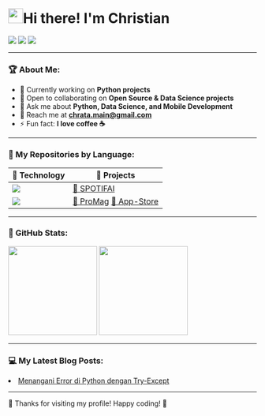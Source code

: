 <div align="left">

# <img src="https://raw.githubusercontent.com/iampavangandhi/iampavangandhi/master/gifs/Hi.gif" width="30px">Hi there! I'm Christian  

</div>

<div align="left">
  <a href="https://github.com/Christian-Chrata"><img src="https://img.shields.io/badge/GitHub-181717?style=for-the-badge&logo=github&logoColor=white" /></a>
  <a href="https://medium.com/@chrata.main"><img src="https://img.shields.io/badge/Medium-black?style=for-the-badge&logo=medium&logoColor=white" /></a>
  <a href="mailto:chrata.main@gmail.com"><img src="https://img.shields.io/badge/Email-D14836?style=for-the-badge&logo=gmail&logoColor=white" /></a>
</div>

---

### 🏆 About Me:
- 🔭 Currently working on **Python projects**
- 🤝 Open to collaborating on **Open Source & Data Science projects**
- 💬 Ask me about **Python, Data Science, and Mobile Development**
- 📧 Reach me at **[chrata.main@gmail.com](mailto:chrata.main@gmail.com)**
- ⚡ Fun fact: **I love coffee ☕**

---

### 📂 My Repositories by Language:
<div align="left">

<table>
  <thead>
    <tr>
      <th>🚀 Technology</th>
      <th>📂 Projects</th>
    </tr>
  </thead>
  <tbody>
    <tr>
    <!-- Python -->
      <td><img src="https://img.shields.io/badge/Python-3776AB?style=for-the-badge&logo=python&logoColor=white" /></td>
      <td>
        <a href="https://github.com/Christian-Chrata/SPOTIFAI">🔗 SPOTIFAI</a>
      </td>
    </tr>
    <!-- Swift -->
    <tr>
      <td><img src="https://img.shields.io/badge/Swift-FA7343?style=for-the-badge&logo=swift&logoColor=white" /></td>
      <td>
        <a href="https://github.com/Christian-Chrata/ProMag-IOS">🔗 ProMag</a>
        <a href="https://github.com/Christian-Chrata/App-Store">🔗 App-Store</a>
      </td>
    </tr>
  </tbody>
</table>

</div>

---

### 🚀 GitHub Stats:
<div align="left">
  <img height="180em" src="https://github-readme-stats.vercel.app/api?username=Christian-Chrata&show_icons=true&theme=radical"/>
  <img height="180em" src="https://github-readme-streak-stats.herokuapp.com/?user=Christian-Chrata&theme=radical"/>
</div>

---

### 💻 My Latest Blog Posts:
<div align="left">
    <li><a href="https://medium.com/@chrata.main/menangani-error-di-python-dengan-try-except-7ee1ed4e142e">Menangani Error di Python dengan Try-Except</a></li>
</div>

---

<div align="left">
  💙 Thanks for visiting my profile! Happy coding! 🚀
</div>

